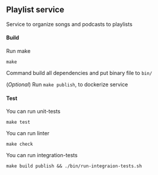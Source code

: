 ## Playlist service

Service to organize songs and podcasts to playlists

#### Build

Run make

```shell
make
```

Command build all dependencies and put binary file to `bin/` 

(_Optional_) Run `make publish`, to dockerize service


#### Test

You can run unit-tests
```shell
make test
```

You can run linter
```shell
make check
```

You can run integration-tests

```shell
make build publish && ./bin/run-integraion-tests.sh
```